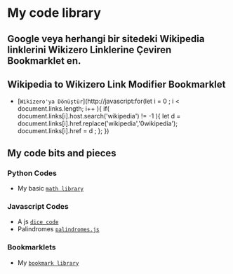 # My code library
## Google veya herhangi bir sitedeki Wikipedia linklerini Wikizero Linklerine Çeviren Bookmarklet en. 
## Wikipedia to Wikizero Link Modifier Bookmarklet
- [`Wikizero'ya Dönüştür`](http://javascript:for(let i = 0 ; i < document.links.length; i++ ){ if( document.links[i].host.search('wikipedia') != -1 ){ let d = document.links[i].href.replace('wikipedia','0wikipedia'); document.links[i].href = d ; }; })

## My code bits and pieces

### Python Codes

- My basic [`math library`](https://github.com/akto/library/blob/master/python/math-lib.py)

### Javascript Codes

- A js [`dice code`](https://github.com/akto/library/blob/master/js/dice.js)
- Palindromes [`palindromes.js`](https://github.com/akto/library/blob/master/js/palindromes.js)

### Bookmarklets

- My [`bookmark library`](https://github.com/akto/library/blob/master/bookmarklets.md)

